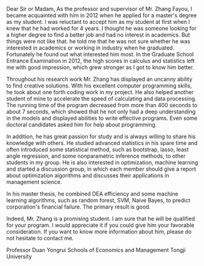 Dear Sir or Madam,
As the professor and supervisor of Mr. Zhang Fayou, I became acquainted with him in 2012 when he applied for a master's degree as my student. I was reluctant to accept him as my student at first when I knew that he had worked for 4 years. I thought he was someone looking for a higher degree to find a better job and had no interest in academics. But things were not like that. he told me that he was not sure whether he was interested in academics or working in industry when he graduated. Fortunately he found out what interested him most. In the Graduate School Entrance Examination in 2012, the  high scores in calculus and statistics left me with good impression, which grew stronger as I got to know him better.

Throughout his research work Mr. Zhang has displayed an uncanny ability to find creative solutions. With his excellent computer programming skills, he took about one forth coding work in my project. He also helped another student of mine to accelerate the speed of calculating and data processing. The running time of the program decreased from more than 400 seconds to about 7 seconds, which showed that he not only had a deep understanding in the models and displayed abilities to write effective programs. Even some doctoral candidates asked him for help about programming.

In addition, he has great passion for study and is always willing to share his knowledge with others. He studied advanced statistics in his spare time and often introduced some statistical method, such as bootstrap, lasso, least angle regression, and some nonparametric inference methods, to other students in my group. He is also interested in optimization, machine learning and started a discussion group, in which each member should give a report about optimization algorithms and discusses their applications in management science.

In his master thesis, he combined DEA efficiency and some machine learning algorithms, such as random forest, SVM, Naive Bayes, to predict corporation's financial failure. The primary result is good.

Indeed, Mr. Zhang is a promising student. I am sure that he will be qualified for your program. I would appreciate it if you could give him your favorable consideration. If you want to know more information about him, please do not hesitate to contact me.

Professor Duan Yongrui
Schools of Economics and Management
Tongji University
